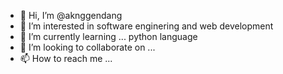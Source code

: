 - 👋 Hi, I’m @aknggendang
- 👀 I’m interested in software enginering and web development
- 🌱 I’m currently learning ... python language
- 💞️ I’m looking to collaborate on ...
- 📫 How to reach me ...

<!---
aknggendang/aknggendang is a ✨ special ✨ repository because its `README.md` (this file) appears on your GitHub profile.
You can click the Preview link to take a look at your changes.
--->
